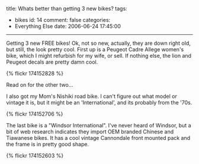 title: Whats better than getting 3 new bikes?
tags:
  - bikes
id: 14
comment: false
categories:
  - Everything Else
date: 2006-06-24 17:45:00
---

Getting 3 new FREE bikes! Ok, not so new, actually, they are down right old, but still, the look pretty cool. First up is a Peugeot Cadre Allege women's bike, which I might refurbish for my wife, or sell. If nothing else, the lion and Peugeot decals are pretty damn cool.

{% flickr 174152828 %}

Read on for the other two...

I also got my Mom's Nishiki road bike. I can't figure out what model or vintage it is, but it might be an 'International', and its probably from the '70s.

{% flickr 174152706 %}

The last bike is a "Windsor International". I've never heard of Windsor, but a bit of web research indicates they import OEM branded Chinese and Tiawanese bikes. It has a cool vintage Cannondale front mounted pack and the frame is in pretty good shape.

{% flickr 174152603 %}
